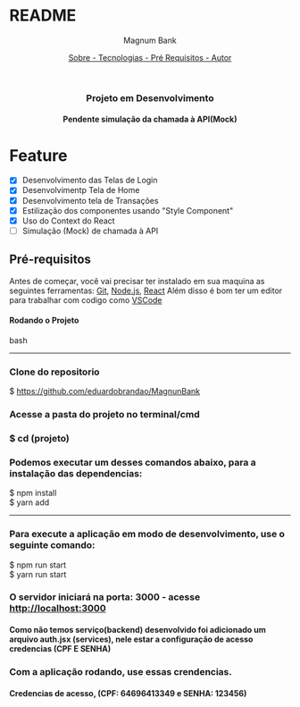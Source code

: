 # README

<P align="center"> Magnum Bank </p>

<p align="center">
    <a href="#sobre"> Sobre - </a>
    <a href="#tecnologias"> Tecnologias - </a>
    <a href="#pre-requisitos"> Pré Requisitos - </a>
    <a href="#autor"> Autor </a>
</p>

<br>

<h3 align="center"> Projeto em Desenvolvimento </h3>
<h4 align="center">Pendente simulação da chamada à API(Mock)</h4>

# Feature

- [x] Desenvolvimento das Telas de Login
- [x] Desenvolvimentp Tela de Home
- [x] Desenvolvimento tela de Transações
- [x] Estilização dos componentes usando "Style Component"
- [x] Uso do Context do React
- [ ] Simulação (Mock) de chamada à API 

## Pré-requisitos

Antes de começar, você vai precisar ter instalado em sua maquina as seguintes ferramentas:
[Git](https://git-scm.com), [Node.js](https://nodejs.org/en/), [React](https://learn.microsoft.com/pt-br/windows/dev-environment/javascript/react-on-windows)
Além disso é bom ter um editor para trabalhar com codigo como [VSCode](https://code.visualstudio.com/)

#### Rodando o Projeto

bash

---

### Clone do repositorio

$ https://github.com/eduardobrandao/MagnunBank

### Acesse a pasta do projeto no terminal/cmd

### $ cd (projeto)

### Podemos executar um desses comandos abaixo, para a instalação das dependencias:

$ npm install
<br>
$ yarn add

---

### Para execute a aplicação em modo de desenvolvimento, use o seguinte comando:

$ npm run start
<br>
$ yarn run start

### O servidor iniciará na porta: 3000 - acesse <http://localhost:3000>
#### Como não temos serviço(backend) desenvolvido foi adicionado um arquivo auth.jsx (services), nele estar a configuração de acesso credencias (CPF E SENHA)
### Com a aplicação rodando, use essas crendencias.
#### Credencias de acesso, (CPF: 64696413349 e SENHA: 123456)
